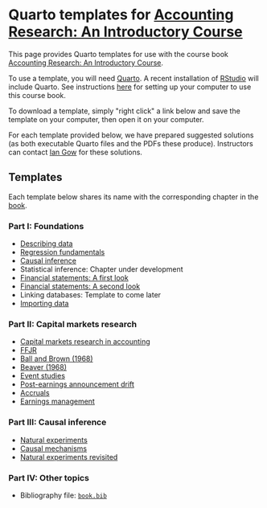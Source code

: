 # Quarto templates for [Accounting Research: An Introductory Course](https://iangow.github.io/far_book/)

This page provides Quarto templates for use with the course book [Accounting Research: An Introductory Course](https://iangow.github.io/far_book/).

To use a template, you will need [Quarto](https://quarto.org).
A recent installation of [RStudio](https://posit.co/downloads/) will include Quarto.
See instructions [here](https://iangow.github.io/far_book/intro.html#install) for setting up your computer to use this course book.

To download a template, simply "right click" a link below and save the template on your computer, then open it on your computer.

For each template provided below, we have prepared suggested solutions (as both executable Quarto files and the PDFs these produce).
Instructors can contact [Ian Gow](mailto:ian.gow@unimelb.edu.au) for these solutions.

## Templates

Each template below shares its name with the corresponding chapter in the [book](https://iangow.github.io/far_book/).

### Part I: Foundations

 - [Describing data](https://raw.githubusercontent.com/iangow/far_templates/main/r-intro.qmd)
 - [Regression fundamentals](https://raw.githubusercontent.com/iangow/far_templates/main/reg-basics.qmd)
 - [Causal inference](https://raw.githubusercontent.com/iangow/far_templates/main/causal-inf.qmd)
 - Statistical inference: Chapter under development
 - [Financial statements: A first look](https://raw.githubusercontent.com/iangow/far_templates/main/fin-state.qmd)
 - [Financial statements: A second look](https://raw.githubusercontent.com/iangow/far_templates/main/fin-state-reprise.qmd)
 - Linking databases: Template to come later
 - [Importing data](https://raw.githubusercontent.com/iangow/far_templates/main/web-data.qmd)

### Part II: Capital markets research

 - [Capital markets research in accounting](https://raw.githubusercontent.com/iangow/far_templates/main/cap-mkts.qmd)
 - [FFJR](https://raw.githubusercontent.com/iangow/far_templates/main/ffjr.qmd)
 - [Ball and Brown (1968)](https://raw.githubusercontent.com/iangow/far_templates/main/bb68.qmd)
 - [Beaver (1968)](https://raw.githubusercontent.com/iangow/far_templates/main/beaver68.qmd)
 - [Event studies](https://raw.githubusercontent.com/iangow/far_templates/main/event-studies.qmd)
 - [Post-earnings announcement drift](https://raw.githubusercontent.com/iangow/far_templates/main/pead.qmd)
 - [Accruals](https://raw.githubusercontent.com/iangow/far_templates/main/accruals.qmd)
 - [Earnings management](https://raw.githubusercontent.com/iangow/far_templates/main/earnings-mgt.qmd)

### Part III: Causal inference

 - [Natural experiments](https://raw.githubusercontent.com/iangow/far_templates/main/natural.qmd)
 - [Causal mechanisms](https://raw.githubusercontent.com/iangow/far_templates/main/mechanisms.qmd)
 - [Natural experiments revisited](https://raw.githubusercontent.com/iangow/far_templates/main/natural-revisited.qmd)
 
### Part IV: Other topics

 - Bibliography file: [`book.bib`](https://raw.githubusercontent.com/iangow/far_templates/main/book.bib)
